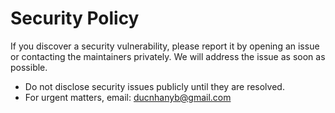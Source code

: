 # Security Policy

If you discover a security vulnerability, please report it by opening an issue or contacting the maintainers privately. We will address the issue as soon as possible.

- Do not disclose security issues publicly until they are resolved.
- For urgent matters, email: <ducnhanyb@gmail.com>
